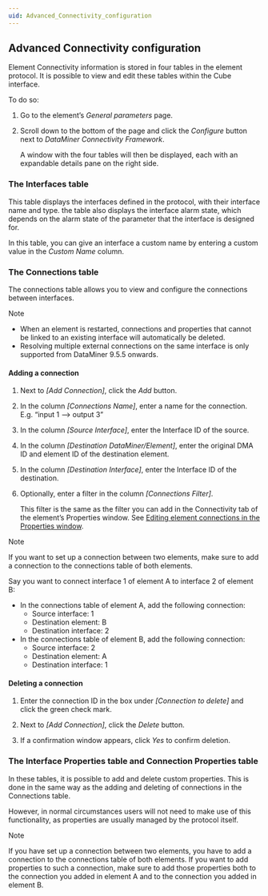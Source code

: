 ```yaml
---
uid: Advanced_Connectivity_configuration
---
```


## Advanced Connectivity configuration

Element Connectivity information is stored in four tables in the element protocol. It is possible to view and edit these tables within the Cube interface.

To do so:

1. Go to the element’s *General parameters* page.

2. Scroll down to the bottom of the page and click the *Configure* button next to *DataMiner Connectivity Framework*.

    A window with the four tables will then be displayed, each with an expandable details pane on the right side.

### The Interfaces table

This table displays the interfaces defined in the protocol, with their interface name and type. the table also displays the interface alarm state, which depends on the alarm state of the parameter that the interface is designed for.

In this table, you can give an interface a custom name by entering a custom value in the *Custom Name* column.

### The Connections table

The connections table allows you to view and configure the connections between interfaces.

> [!NOTE]
> - When an element is restarted, connections and properties that cannot be linked to an existing interface will automatically be deleted.
> - Resolving multiple external connections on the same interface is only supported from DataMiner 9.5.5 onwards.

#### Adding a connection

1. Next to *\[Add Connection\]*, click the *Add* button.

2. In the column *\[Connections Name\]*, enter a name for the connection. E.g. “input 1 –> output 3”

3. In the column *\[Source Interface\]*, enter the Interface ID of the source.

4. In the column *\[Destination DataMiner/Element\]*, enter the original DMA ID and element ID of the destination element.

5. In the column *\[Destination Interface\]*, enter the Interface ID of the destination.

6. Optionally, enter a filter in the column *\[Connections Filter\]*.

    This filter is the same as the filter you can add in the Connectivity tab of the element’s Properties window. See [Editing element connections in the Properties window](Editing_element_connections_in_the_Properties_window.md).

> [!NOTE]
> If you want to set up a connection between two elements, make sure to add a connection to the connections table of both elements.
>
> Say you want to connect interface 1 of element A to interface 2 of element B:
> - In the connections table of element A, add the following connection:
>     - Source interface: 1
>     - Destination element: B
>     - Destination interface: 2
> - In the connections table of element B, add the following connection:
>     - Source interface: 2
>     - Destination element: A
>     - Destination interface: 1

#### Deleting a connection

1. Enter the connection ID in the box under *\[Connection to delete\]* and click the green check mark.

2. Next to *\[Add Connection\]*, click the *Delete* button.

3. If a confirmation window appears, click *Yes* to confirm deletion.

### The Interface Properties table and Connection Properties table

In these tables, it is possible to add and delete custom properties. This is done in the same way as the adding and deleting of connections in the Connections table.

However, in normal circumstances users will not need to make use of this functionality, as properties are usually managed by the protocol itself.

> [!NOTE]
> If you have set up a connection between two elements, you have to add a connection to the connections table of both elements. If you want to add properties to such a connection, make sure to add those properties both to the connection you added in element A and to the connection you added in element B.
>
